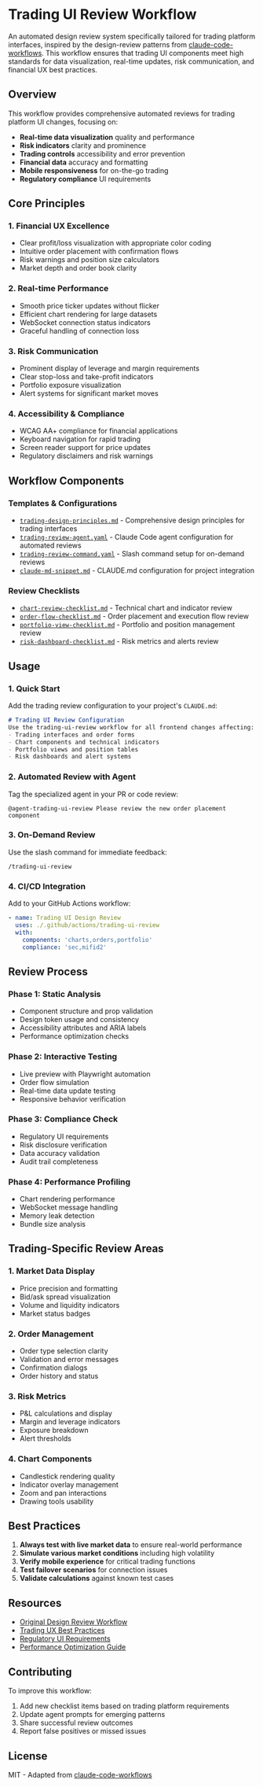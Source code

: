 # Trading UI Review Workflow

An automated design review system specifically tailored for trading platform interfaces, inspired by the design-review patterns from [claude-code-workflows](https://github.com/ibz22/claude-code-workflows). This workflow ensures that trading UI components meet high standards for data visualization, real-time updates, risk communication, and financial UX best practices.

## Overview

This workflow provides comprehensive automated reviews for trading platform UI changes, focusing on:
- **Real-time data visualization** quality and performance
- **Risk indicators** clarity and prominence
- **Trading controls** accessibility and error prevention
- **Financial data** accuracy and formatting
- **Mobile responsiveness** for on-the-go trading
- **Regulatory compliance** UI requirements

## Core Principles

### 1. Financial UX Excellence
- Clear profit/loss visualization with appropriate color coding
- Intuitive order placement with confirmation flows
- Risk warnings and position size calculators
- Market depth and order book clarity

### 2. Real-time Performance
- Smooth price ticker updates without flicker
- Efficient chart rendering for large datasets
- WebSocket connection status indicators
- Graceful handling of connection loss

### 3. Risk Communication
- Prominent display of leverage and margin requirements
- Clear stop-loss and take-profit indicators
- Portfolio exposure visualization
- Alert systems for significant market moves

### 4. Accessibility & Compliance
- WCAG AA+ compliance for financial applications
- Keyboard navigation for rapid trading
- Screen reader support for price updates
- Regulatory disclaimers and risk warnings

## Workflow Components

### Templates & Configurations
- [`trading-design-principles.md`](./trading-design-principles.md) - Comprehensive design principles for trading interfaces
- [`trading-review-agent.yaml`](./trading-review-agent.yaml) - Claude Code agent configuration for automated reviews
- [`trading-review-command.yaml`](./trading-review-command.yaml) - Slash command setup for on-demand reviews
- [`claude-md-snippet.md`](./claude-md-snippet.md) - CLAUDE.md configuration for project integration

### Review Checklists
- [`chart-review-checklist.md`](./chart-review-checklist.md) - Technical chart and indicator review
- [`order-flow-checklist.md`](./order-flow-checklist.md) - Order placement and execution flow review
- [`portfolio-view-checklist.md`](./portfolio-view-checklist.md) - Portfolio and position management review
- [`risk-dashboard-checklist.md`](./risk-dashboard-checklist.md) - Risk metrics and alerts review

## Usage

### 1. Quick Start

Add the trading review configuration to your project's `CLAUDE.md`:

```markdown
# Trading UI Review Configuration
Use the trading-ui-review workflow for all frontend changes affecting:
- Trading interfaces and order forms
- Chart components and technical indicators
- Portfolio views and position tables
- Risk dashboards and alert systems
```

### 2. Automated Review with Agent

Tag the specialized agent in your PR or code review:

```
@agent-trading-ui-review Please review the new order placement component
```

### 3. On-Demand Review

Use the slash command for immediate feedback:

```
/trading-ui-review
```

### 4. CI/CD Integration

Add to your GitHub Actions workflow:

```yaml
- name: Trading UI Design Review
  uses: ./.github/actions/trading-ui-review
  with:
    components: 'charts,orders,portfolio'
    compliance: 'sec,mifid2'
```

## Review Process

### Phase 1: Static Analysis
- Component structure and prop validation
- Design token usage and consistency
- Accessibility attributes and ARIA labels
- Performance optimization checks

### Phase 2: Interactive Testing
- Live preview with Playwright automation
- Order flow simulation
- Real-time data update testing
- Responsive behavior verification

### Phase 3: Compliance Check
- Regulatory UI requirements
- Risk disclosure verification
- Data accuracy validation
- Audit trail completeness

### Phase 4: Performance Profiling
- Chart rendering performance
- WebSocket message handling
- Memory leak detection
- Bundle size analysis

## Trading-Specific Review Areas

### 1. Market Data Display
- Price precision and formatting
- Bid/ask spread visualization
- Volume and liquidity indicators
- Market status badges

### 2. Order Management
- Order type selection clarity
- Validation and error messages
- Confirmation dialogs
- Order history and status

### 3. Risk Metrics
- P&L calculations and display
- Margin and leverage indicators
- Exposure breakdown
- Alert thresholds

### 4. Chart Components
- Candlestick rendering quality
- Indicator overlay management
- Zoom and pan interactions
- Drawing tools usability

## Best Practices

1. **Always test with live market data** to ensure real-world performance
2. **Simulate various market conditions** including high volatility
3. **Verify mobile experience** for critical trading functions
4. **Test failover scenarios** for connection issues
5. **Validate calculations** against known test cases

## Resources

- [Original Design Review Workflow](https://github.com/ibz22/claude-code-workflows/tree/main/design-review)
- [Trading UX Best Practices](./docs/trading-ux-guide.md)
- [Regulatory UI Requirements](./docs/regulatory-requirements.md)
- [Performance Optimization Guide](./docs/performance-guide.md)

## Contributing

To improve this workflow:
1. Add new checklist items based on trading platform requirements
2. Update agent prompts for emerging patterns
3. Share successful review outcomes
4. Report false positives or missed issues

## License

MIT - Adapted from [claude-code-workflows](https://github.com/ibz22/claude-code-workflows)